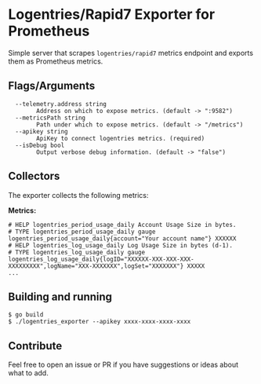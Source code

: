 # Logentries/Rapid7 Exporter for Prometheus
Simple server that scrapes `logentries/rapid7` metrics endpoint and exports them as Prometheus metrics.

## Flags/Arguments
```
  --telemetry.address string
        Address on which to expose metrics. (default -> ":9582")
  --metricsPath string
        Path under which to expose metrics. (default -> "/metrics")
  --apikey string
        ApiKey to connect logentries metrics. (required)
  --isDebug bool
        Output verbose debug information. (default -> "false")
```

## Collectors
The exporter collects the following metrics:

**Metrics:**
```
# HELP logentries_period_usage_daily Account Usage Size in bytes.
# TYPE logentries_period_usage_daily gauge
logentries_period_usage_daily{account="Your account name"} XXXXXX
# HELP logentries_log_usage_daily Log Usage Size in bytes (d-1).
# TYPE logentries_log_usage_daily gauge
logentries_log_usage_daily{logID="XXXXXX-XXX-XXX-XXX-XXXXXXXXX",logName="XXX-XXXXXXX",logSet="XXXXXXX"} XXXXX
...
```

## Building and running
```
$ go build
$ ./logentries_exporter --apikey xxxx-xxxx-xxxx-xxxx
```

## Contribute
Feel free to open an issue or PR if you have suggestions or ideas about what to add.
